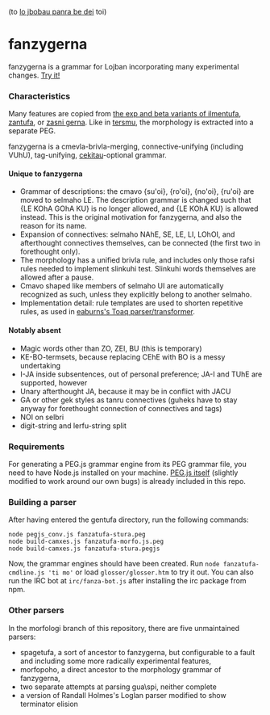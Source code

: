 (to [lo jbobau panra be dei](./KOMITCIDU.md) toi)

fanzygerna
==========

fanzygerna is a grammar for Lojban incorporating many experimental changes. [Try it!](https://mezohe.github.io/gentufa/glosser/glosser.htm)

### Characteristics

Many features are copied from [the exp and beta variants of ilmentufa](https://github.com/lojban/ilmentufa/), [zantufa](https://github.com/guskant/gerna_cipra), or [zasni gerna](https://mw.lojban.org/lmw/zasni_gerna). Like in [tersmu](https://gitlab.com/zugz/tersmu), the morphology is extracted into a separate PEG.

fanzygerna is a cmevla-brivla-merging, connective-unifying (including VUhU), tag-unifying, [cekitau](https://mw.lojban.org/ce_ki_tau_jau)-optional grammar.

#### Unique to fanzygerna

* Grammar of descriptions: the cmavo {su'oi}, {ro'oi}, {no'oi}, {ru'oi} are moved to selmaho LE. The description grammar is changed such that {LE KOhA GOhA KU} is no longer allowed, and {LE KOhA KU} is allowed instead. This is the original motivation for fanzygerna, and also the reason for its name.
* Expansion of connectives: selmaho NAhE, SE, LE, LI, LOhOI, and afterthought connectives themselves, can be connected (the first two in forethought only).
* The morphology has a unified brivla rule, and includes only those rafsi rules needed to implement slinkuhi test. Slinkuhi words themselves are allowed after a pause.
* Cmavo shaped like members of selmaho UI are automatically recognized as such, unless they explicitly belong to another selmaho.
* Implementation detail: rule templates are used to shorten repetitive rules, as used in [eaburns's Toaq parser/transformer](https://github.com/eaburns/toaq).

#### Notably absent

* Magic words other than ZO, ZEI, BU (this is temporary)
* KE-BO-termsets, because replacing CEhE with BO is a messy undertaking
* I-JA inside subsentences, out of personal preference; JA-I and TUhE are supported, however
* Unary afterthought JA, because it may be in conflict with JACU
* GA or other gek styles as tanru connectives (guheks have to stay anyway for forethought connection of connectives and tags)
* NOI on selbri
* digit-string and lerfu-string split

### Requirements

For generating a PEG.js grammar engine from its PEG grammar file, you need to have Node.js installed on your machine.  [PEG.js itself](https://github.com/pegjs/pegjs) (slightly modified to work around our own bugs) is already included in this repo.

### Building a parser

After having entered the gentufa directory, run the following commands:

```
node pegjs_conv.js fanzatufa-stura.peg
node build-camxes.js fanzatufa-morfo.js.peg
node build-camxes.js fanzatufa-stura.pegjs
```

Now, the grammar engines should have been created. Run ``node fanzatufa-cmdline.js 'ti mo'`` or load ``glosser/glosser.htm`` to try it out. You can also run the IRC bot at ``irc/fanza-bot.js`` after installing the irc package from npm.

### Other parsers

In the morfologi branch of this repository, there are five unmaintained parsers:

* spagetufa, a sort of ancestor to fanzygerna, but configurable to a fault and including some more radically experimental features,
* morfopoho, a direct ancestor to the morphology grammar of fanzygerna,
* two separate attempts at parsing gua\spi, neither complete
* a version of Randall Holmes's Loglan parser modified to show terminator elision

